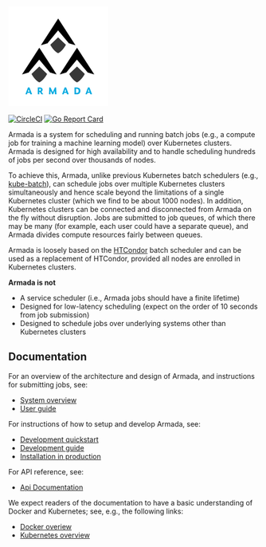 <img src="./logo.svg" width="200"/>

[![CircleCI](https://circleci.com/gh/helm/helm.svg?style=shield)](https://circleci.com/gh/G-Research/armada)
[![Go Report Card](https://goreportcard.com/badge/github.com/G-Research/armada)](https://goreportcard.com/report/github.com/G-Research/armada)

Armada is a system for scheduling and running batch jobs (e.g., a compute job for training a machine learning model) over Kubernetes clusters. Armada is designed for high availability and to handle scheduling hundreds of jobs per second over thousands of nodes.

To achieve this, Armada, unlike previous Kubernetes batch schedulers (e.g., [kube-batch](https://github.com/kubernetes-sigs/kube-batch)), can schedule jobs over multiple Kubernetes clusters simultaneously and hence scale beyond the limitations of a single Kubernetes cluster (which we find to be about 1000 nodes). In addition, Kubernetes clusters can be connected and disconnected from Armada on the fly without disruption. Jobs are submitted to job queues, of which there may be many (for example, each user could have a separate queue), and Armada divides compute resources fairly between queues.

Armada is loosely based on the [HTCondor](https://research.cs.wisc.edu/htcondor/) batch scheduler and can be used as a replacement of HTCondor, provided all nodes are enrolled in Kubernetes clusters.

**Armada is not**

- A service scheduler (i.e., Armada jobs should have a finite lifetime)
- Designed for low-latency scheduling (expect on the order of 10 seconds from job submission)
- Designed to schedule jobs over underlying systems other than Kubernetes clusters

## Documentation

For an overview of the architecture and design of Armada, and instructions for submitting jobs, see:

- [System overview](./docs/design.md)
- [User guide](./user.md)

For instructions of how to setup and develop Armada, see:
- [Development quickstart](./docs/quickstart.md)
- [Development guide](./docs/developer.md)
- [Installation in production](./docs/production-install.md)

For API reference, see:
- [Api Documentation](./docs/api.md)

We expect readers of the documentation to have a basic understanding of Docker and Kubernetes; see, e.g., the following links:

- [Docker overiew](https://docs.docker.com/get-started/overview/)
- [Kubernetes overview](https://kubernetes.io/docs/concepts/overview/)
